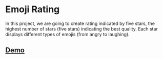 # Emoji Rating

In this project, we are going to create rating indicated by five stars, the highest number of stars (five stars) indicating the best quality. Each star displays different types of emojis (from angry to laughing).

## [Demo](https://nandhinikarvendhan.github.io/Projects/Emoji_rating)
